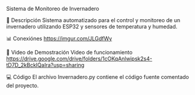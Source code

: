 Sistema de Monitoreo de Invernadero


📝 Descripción
Sistema automatizado para el control y monitoreo de un invernadero utilizando ESP32 y sensores de temperatura y humedad.

📊 Conexiónes
https://imgur.com/JLGdfWy


🎥 Video de Demostración
Video de funcionamiento
https://drive.google.com/drive/folders/1cOKqAnlwipsk2s4-tD7D_2kBckIQaIra?usp=sharing

💻 Código
El archivo Invernadero.py contiene el código fuente comentado del proyecto.
